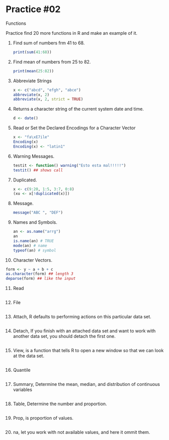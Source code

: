 # Practice #02

Functions

Practice find 20 more functions in R and make an example of it.

1. Find sum of numbers frm 41 to 68.
   ```r
   print(sum(41:68))
   ```
2. Find mean of numbers from 25 to 82.
   ```r
   print(mean(25:82))
   ```
3. Abbreviate Strings
   ```r
   x <- c("abcd", "efgh", "abce")
   abbreviate(x, 2)
   abbreviate(x, 2, strict = TRUE)
   ```
4. Returns a character string of the current system date and time.
   ```r
   d <- date()
   ```
5. Read or Set the Declared Encodings for a Character Vector
   ```r
   x <- "fa\xE7ile"
   Encoding(x)
   Encoding(x) <- "latin1"
   ```
6. Warning Messages.
   ```r
   testit <- function() warning("Esto esta mal!!!!!")
   testit() ## shows call
   ```
7. Duplicated.
   ```r
   x <- c(9:20, 1:5, 3:7, 0:8)
   (xu <- x[!duplicated(x)])
   ```
8. Message.
   ```r
   message("ABC ", "DEF")
   ```
9. Names and Symbols.
   ```r
   an <- as.name("arrg")
   an
   is.name(an) # TRUE
   mode(an) # name
   typeof(an) # symbol
   ```
10. Character Vectors.

```r
form <- y ~ a + b + c
as.character(form) ## length 3
deparse(form) ## like the input
```

11. Read

```r

```

12. File

```r

```

13. Attach, R defaults to performing actions on this particular data set.

```r

```

14. Detach, If you finish with an attached data set and want to work with another data set, you should detach the first one.

```r

```

15. View, is a function that tells R to open a new window so that we can look at the data set.

```r

```

16. Quantile

```r

```

17. Summary, Determine the mean, median, and distribution of continuous variables

```r

```

18. Table, Determine the number and proportion.

```r

```

19. Prop, is proportion of values.

```r

```

20. na, let you work with not available values, and here it ommit them.

```r

```

